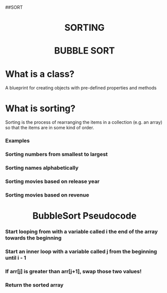 ##SORT
<h1 align="center">SORTING</h1>
<h1 align="center">BUBBLE SORT</h1>


<h1>What is a class?</h1>


<P>A blueprint for creating objects with pre-defined properties and methods</P>

<h1>What is sorting?</h1>
<p>Sorting is the process of rearranging the items in a collection (e.g. an array) so that the items are in some kind of order.</p>

<h3>Examples</h3>

<h3>Sorting numbers from smallest to largest</h3>
<h3>Sorting names alphabetically </h3>
<h3>Sorting movies based on release year </h3>
<h3>Sorting movies based on revenue </h3>

<h1 align="center">BubbleSort Pseudocode</h1>


<h3>Start looping from with a variable called i the end of the array towards the beginning </h3>
<h3>Start an inner loop with a variable called j from the beginning until i - 1 </h3>
<h3>If arr[j] is greater than arr[j+1], swap those two values!  </h3>
<h3>Return the sorted array  </h3>